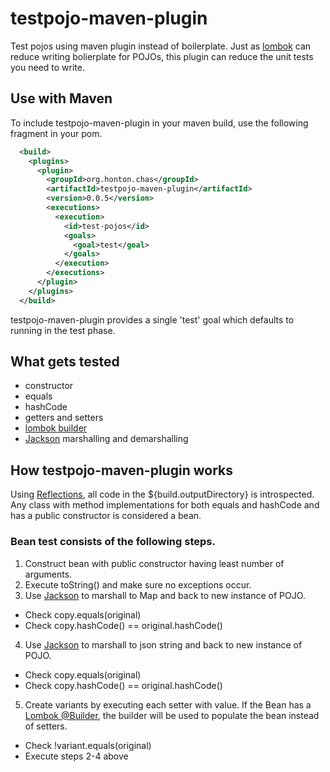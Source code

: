 # testpojo-maven-plugin
Test pojos using maven plugin instead of boilerplate.  Just as [lombok](https://projectlombok.org/) can reduce writing bolierplate for POJOs, this plugin can reduce the unit tests you need to write.

## Use with Maven
To include testpojo-maven-plugin in your maven build, use the following fragment in your pom.
``` xml
  <build>
    <plugins>
      <plugin>
        <groupId>org.honton.chas</groupId>
        <artifactId>testpojo-maven-plugin</artifactId>
        <version>0.0.5</version>
        <executions>
          <execution>
            <id>test-pojos</id>
            <goals>
              <goal>test</goal>
            </goals>
          </execution>
        </executions>
      </plugin>
    </plugins>
  </build>
```

testpojo-maven-plugin provides a single 'test' goal which defaults to running in the test phase. 

## What gets tested
* constructor
* equals
* hashCode
* getters and setters
* [lombok builder](https://projectlombok.org/features/Builder.html)
* [Jackson](https://github.com/FasterXML/jackson) marshalling and demarshalling

## How testpojo-maven-plugin works
Using [Reflections](https://github.com/ronmamo/reflections), all code in the ${build.outputDirectory} is introspected.  Any class with method implementations for both equals and hashCode and has a public constructor is considered a bean.

### Bean test consists of the following steps.
1. Construct bean with public constructor having least number of arguments.
2. Execute toString() and make sure no exceptions occur.
3. Use [Jackson](https://github.com/FasterXML/jackson) to marshall to Map and back to new instance of POJO.
  * Check copy.equals(original)
  * Check copy.hashCode() == original.hashCode()
4. Use [Jackson](https://github.com/FasterXML/jackson) to marshall to json string and back to new instance of POJO.
  * Check copy.equals(original)
  * Check copy.hashCode() == original.hashCode()
5. Create variants by executing each setter with value. If the Bean has a [Lombok @Builder](https://projectlombok.org/features/Builder.html), the builder will be used to populate the bean instead of setters.
  * Check !variant.equals(original)
  * Execute steps 2-4 above
